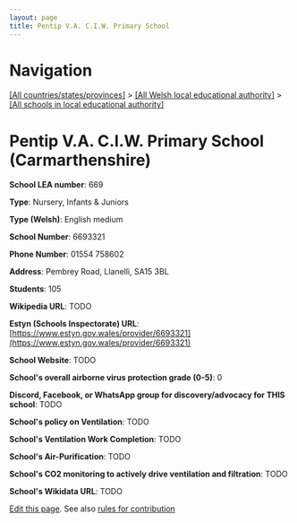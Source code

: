 ```yaml
---
layout: page
title: Pentip V.A. C.I.W. Primary School
---
```

# Navigation

[[All countries/states/provinces]](../../..) > [[All Welsh local educational authority]](../..) > [[All schools in local educational authority]](..)

# Pentip V.A. C.I.W. Primary School (Carmarthenshire)

**School LEA number**: 669

**Type**: Nursery, Infants & Juniors

**Type (Welsh)**: English medium

**School Number**: 6693321

**Phone Number**: 01554 758602

**Address**: Pembrey Road, Llanelli, SA15 3BL

**Students**: 105

**Wikipedia URL**: TODO

**Estyn (Schools Inspectorate) URL**: [https://www.estyn.gov.wales/provider/6693321](https://www.estyn.gov.wales/provider/6693321)

**School Website**: TODO

**School's overall airborne virus protection grade (0-5)**: 0

**Discord, Facebook, or WhatsApp group for discovery/advocacy for THIS school**: TODO

**School's policy on Ventilation**: TODO

**School's Ventilation Work Completion**: TODO

**School's Air-Purification**: TODO

**School's CO2 monitoring to actively drive ventilation and filtration**: TODO

**School's Wikidata URL**: TODO




[Edit this page](https://github.com/VentilationProject/Wales/edit/prif/./Carmarthenshire/Pentip_V.A._C.I.W._Primary_School.md). See also [rules for contribution](../../../contribution-rules/)